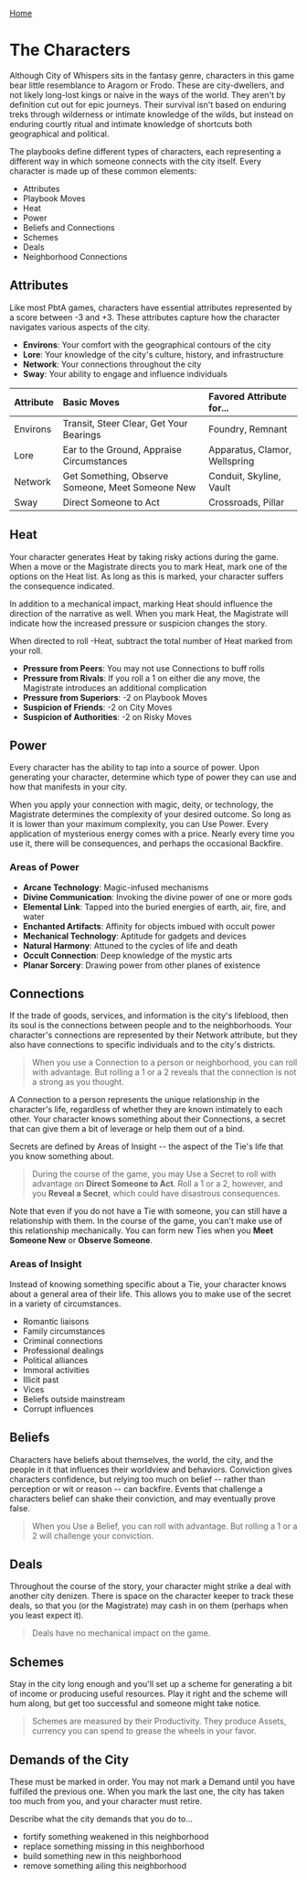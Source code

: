 [Home](index.md)

# The Characters
Although City of Whispers sits in the fantasy genre, characters in this game bear little resemblance to Aragorn or Frodo. These are city-dwellers, and not likely long-lost kings or naive in the ways of the world. They aren't by definition cut out for epic journeys. Their survival isn't based on enduring treks through wilderness or intimate knowledge of the wilds, but instead on enduring courtly ritual and intimate knowledge of shortcuts both geographical and political.

The playbooks define different types of characters, each representing a different way in which someone connects with the city itself. Every character is made up of these common elements:

* Attributes
* Playbook Moves
* Heat
* Power
* Beliefs and Connections
* Schemes
* Deals
* Neighborhood Connections

<a name="Attributes"></a>
## Attributes
Like most PbtA games, characters have essential attributes represented by a score between -3 and +3. These attributes capture how the character navigates various aspects of the city.

- **Environs**: Your comfort with the geographical contours of the city
- **Lore**: Your knowledge of the city's culture, history, and infrastructure
- **Network**: Your connections throughout the city
- **Sway**: Your ability to engage and influence individuals

| Attribute | Basic Moves | Favored Attribute for... |
| :-- | :-- | :-- |
| Environs | Transit, Steer Clear, Get Your Bearings  | Foundry, Remnant   |
| Lore | Ear to the Ground, Appraise Circumstances  | Apparatus, Clamor, Wellspring |
| Network | Get Something, Observe Someone, Meet Someone New  | Conduit, Skyline, Vault  |
| Sway | Direct Someone to Act  | Crossroads, Pillar  |

## Heat
Your character generates Heat by taking risky actions during the game. When a move or the Magistrate directs you to mark Heat, mark one of the options on the Heat list. As long as this is marked, your character suffers the consequence indicated.

In addition to a mechanical impact, marking Heat should influence the direction of the narrative as well. When you mark Heat, the Magistrate will indicate how the increased pressure or suspicion changes the story.

When directed to roll -Heat, subtract the total number of Heat marked from your roll.

- **Pressure from Peers**: You may not use Connections to buff rolls
- **Pressure from Rivals**: If you roll a 1 on either die any move, the Magistrate introduces an additional complication
- **Pressure from Superiors**: -2 on Playbook Moves
- **Suspicion of Friends**: -2 on City Moves
- **Suspicion of Authorities**: -2 on Risky Moves

<a name="Power"></a>
## Power
Every character has the ability to tap into a source of power. Upon generating your character, determine which type of power they can use and how that manifests in your city.

When you apply your connection with magic, deity, or technology, the Magistrate determines the complexity of your desired outcome. So long as it is lower than your maximum complexity, you can Use Power. Every application of mysterious energy comes with a price. Nearly every time you use it, there will be consequences, and perhaps the occasional Backfire.


### Areas of Power
- **Arcane Technology**: Magic-infused mechanisms
- **Divine Communication**: Invoking the divine power of one or more gods
- **Elemental Link**: Tapped into the buried energies of earth, air, fire, and water
- **Enchanted Artifacts**: Affinity for objects imbued with occult power
- **Mechanical Technology**: Aptitude for gadgets and devices
- **Natural Harmony**: Attuned to the cycles of life and death
- **Occult Connection**: Deep knowledge of the mystic arts
- **Planar Sorcery**: Drawing power from other planes of existence

## Connections
If the trade of goods, services, and information is the city's lifeblood, then its soul is the connections between people and to the neighborhoods. Your character's connections are represented by their Network attribute, but they also have connections to specific individuals and to the city's districts. 

> When you use a Connection to a person or neighborhood, you can roll with advantage. But rolling a 1 or a 2 reveals that the connection is not a strong as you thought.

A Connection to a person represents the unique relationship in the character's life, regardless of whether they are known intimately to each other. Your character knows something about their Connections, a secret that can give them a bit of leverage or help them out of a bind.

Secrets are defined by Areas of Insight -- the aspect of the Tie's life that you know something about.

> During the course of the game, you may Use a Secret to roll with advantage on **Direct Someone to Act**. Roll a 1 or a 2, however, and you **Reveal a Secret**, which could have disastrous consequences.

Note that even if you do not have a Tie with someone, you can still have a relationship with them. In the course of the game, you can't make use of this relationship mechanically. You can form new Ties when you **Meet Someone New** or **Observe Someone**.

### Areas of Insight
Instead of knowing something specific about a Tie, your character knows about a general area of their life. This allows you to make use of the secret in a variety of circumstances.

- Romantic liaisons
- Family circumstances
- Criminal connections
- Professional dealings
- Political alliances
- Immoral activities
- Illicit past
- Vices
- Beliefs outside mainstream
- Corrupt influences

## Beliefs
Characters have beliefs about themselves, the world, the city, and the people in it that influences their worldview and behaviors. Conviction gives characters confidence, but relying too much on belief -- rather than perception or wit or reason -- can backfire. Events that challenge a characters belief can shake their conviction, and may eventually prove false.

> When you Use a Belief, you can roll with advantage. But rolling a 1 or a 2 will challenge your conviction.

## Deals
Throughout the course of the story, your character might strike a deal with another city denizen. There is space on the character keeper to track these deals, so that you (or the Magistrate) may cash in on them (perhaps when you least expect it). 

> Deals have no mechanical impact on the game.

## Schemes
Stay in the city long enough and you'll set up a scheme for generating a bit of income or producing useful resources. Play it right and the scheme will hum along, but get too successful and someone might take notice.

> Schemes are measured by their Productivity. They produce Assets, currency you can spend to grease the wheels in your favor.


## Demands of the City

These must be marked in order. You may not mark a Demand until you have fulfilled the previous one. When you mark the last one, the city has taken too much from you, and your character must retire.

Describe what the city demands that you do to... 
- fortify something weakened in this neighborhood
- replace something missing in this neighborhood
- build something new in this neighborhood
- remove something ailing this neighborhood

